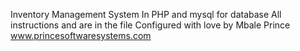 Inventory Management System In PHP and mysql for database
All instructions and are in the file
Configured with love by Mbale Prince
www.princesoftwaresystems.com
